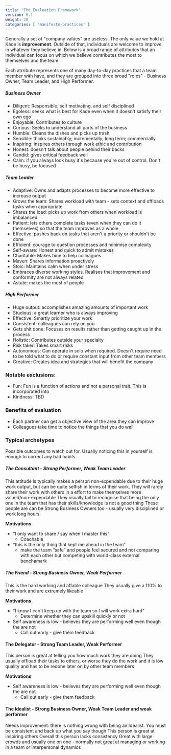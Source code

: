 ```yaml
---
title: "The Evaluation Framework"
version: 0.1
weight: 20
categories: [ 'manifesto-practices' ]
---
```



Generally a set of "company values" are useless. The only value we hold at Kade is **improvement**. Outside of that, individuals are welcome to improve in whatever they believe in. Below is a broad range of attributes that an individual can focus on which we believe contributes the most to themselves and the team.

Each atrribute represents one of many day-to-day practices that a team member with have, and they are grouped into three broad "roles" - Business Owner, Team Leader, and High Performer.


##### Business Owner

- Diligent: Responsible, self motivating, and self disciplined
- Egoless: seeks what is best for Kade even when it doesn't satisfy their own ego
- Enjoyable: Contributes to culture
- Curious: Seeks to understand all parts of the business
- Humble: Cleans the dishes and picks up trash
- Sensible: thinks sustainably; incrementally; long term; commercially
- Inspiring: inspires others through work ethic and contribution
- Honest: doesn't talk about people behind their backs
- Candid: gives critical feedback well
- Calm: if you always look busy it's because you're out of control. Don't be busy, be focused

##### Team Leader
- Adaptive: Owns and adapts processes to become more effective to increase output
- Grows the team: Shares workload with team - sets context and offloads tasks when appropriate
- Shares the load: picks up work from others when workload is imbalanced
- Patient: lets others complete tasks (even when they can do it themselves) so that the team improves as a whole
- Effective: pushes back on tasks that aren't a priority or shouldn't be done
- Efficient: courage to question processes and minimise complexity
- Self-aware: Honest and quick to admit mistakes
- Charitable: Makes time to help colleagues
- Maven: Shares information proactively
- Stoic: Maintains calm when under stress
- Embraces diverse working styles. Realises that improvement and conformity are not always related
- Astute: makes the most of people

##### High Performer
- Huge output: accomplishes amazing amounts of important work
- Studious: a great learner who is always improving
- Effective: Smartly prioritize your work
- Consistent: colleagues can rely on you
- Gets shit done: Focuses on results rather than getting caught up in the process
- Holistic: Contributes outside your specialty
- Risk taker: Takes smart risks
- Autonomous: Can operate in solo when required. Doesn't require need to be told what to do or require constant input from other team members
- Creative: Creates idea and strategies that will benefit the company


### Notable exclusions:

- Fun: Fun is a function of actions and not a personal trait. This is incorporated into  
- Kindness: TBD

### Benefits of evaluation

- Each partner can get a objective view of the area they can improve
- Colleagues take time to notice the things that you do well




### Typical archetypes

Possible outcomes to watch out for. Usually noticing this in yourself is enough to correct any bad habits

##### The Consultant - Strong Performer, Weak Team Leader

This attitude is typically makes a person non-expendable due to their huge work output, but can be quite selfish in terms of their work.
They will rarely share their work with others in a effort to make themselves more valued/non-expendable
They usually fail to recognise that being the only one in the team that has their skills/knowledge is not a good thing
These people are can be Strong Business Owners too - usually very disciplined or work long hours

**Motivations**		

- “I only want to share / say when I master this”
    - Coachable
- “this is the only thing that kept me ahead in the team”
    - make the team “safe” and people feel secured and not comparing with each other but competing with world-class external benchamark


##### The Friend - Strong Business Owner, Weak Performer

This is the hard working and affable colleague
They usually give a 110% to their work and are extremely likeable

**Motivations**		

- "I know I can't keep up with the team so I will work extra hard"
  - Determine whether they can upskill quickly or not
- Self awareness is low - believes they are performing well even though the are not
  - Call out early - give them feedback

#### The Delegator - Strong Team Leader, Weak Performer

This person is great at telling you how much work they are doing
They usually offload their tasks to others, or worse they do the work and it is low quality and has to be redone later on by other team members

**Motivations**

- Self awareness is low - believes they are performing well even though the are not
    - Call out early - give them feedback


#### The Idealist - Strong Business Owner, Weak Team Leader and weak performer

Needs improvement: there is nothing wrong with being an Idealist. You must be consistent and back up what you say though
This person is great at inspiring others
Overall this person lacks consistency
Great with large crowds and usually one on one - normally not great at managing or working in a team or interpersonal dynamics
